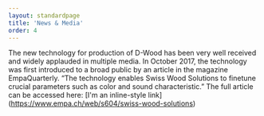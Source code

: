```yaml
---
layout: standardpage
title: 'News & Media'
order: 4
---
```

The new technology for production of D-Wood has been very well received and widely applauded in multiple media. In October 2017, the technology was first introduced to a broad public by an article in the magazine EmpaQuarterly. “The technology enables Swiss Wood Solutions to finetune crucial parameters such as color and sound characteristic.” The full article can be accessed here: [I'm an inline-style link] (https://www.empa.ch/web/s604/swiss-wood-solutions)
